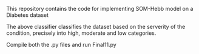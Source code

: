 This repository contains the code for implementing SOM-Hebb model on a Diabetes dataset

The above classifier classifies the dataset based on the serverity of the condition, precisely into high, moderate and low categories.

Compile both the .py files and run Final11.py
